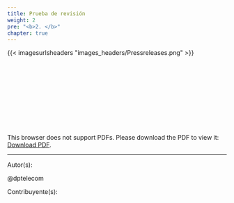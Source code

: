 ```yaml
---
title: Prueba de revisión
weight: 2
pre: "<b>2. </b>"
chapter: true
---
```


{{< imagesurlsheaders "images_headers/Pressreleases.png"  >}}

<object data="https://loved-eel.cdn.pirl.live/ipns/QmVKFJs81erni4KV6Hzt2xVwGtC2P1WtE9A4MxNThFVFVh/images/cloud/Pirl-v1.pdf" type="application/pdf" width="1400px" height="1400px">
    <embed src="https://loved-eel.cdn.pirl.live/ipns/QmVKFJs81erni4KV6Hzt2xVwGtC2P1WtE9A4MxNThFVFVh/images/cloud/Pirl-v1.pdf">
        <p>This browser does not support PDFs. Please download the PDF to view it: <a href="https://loved-eel.cdn.pirl.live/ipns/QmVKFJs81erni4KV6Hzt2xVwGtC2P1WtE9A4MxNThFVFVh/images/cloud/Pirl-v1.pdf">Download PDF</a>.</p>
    </embed>
</object>

---
Autor(s):  

@dptelecom

Contribuyente(s):

